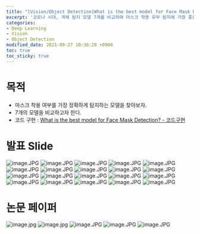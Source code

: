 ```yaml
---
title: "[Vision/Object Detection]What is the best model for Face Mask Detection? - 논문작성"
excerpt: '코로나 시대, 객체 탐지 모델 7개를 비교하여 마스크 착용 유무 탐지에 가장 좋은 모델을 찾아본다.'
categories:
- Deep Learning
- Vision
- Object Detection
modified_date: 2021-09-27 10:36:28 +0900
toc: true
toc_sticky: true
---
```

# 목적
- 마스크 착용 여부를 가장 정확하게 탐지하는 모델을 찾아보자.
- 7개의 모델을 비교하고자 한다.
- 코드 구현 : [What is the best model for Face Mask Detection? - 코드구현]()
# 발표 Slide 
![image.JPG](https://dasoldasol.github.io/assets/images/image/face_mask_detection_slides/슬라이드1.JPG)
![image.JPG](https://dasoldasol.github.io/assets/images/image/face_mask_detection_slides/슬라이드2.JPG)
![image.JPG](https://dasoldasol.github.io/assets/images/image/face_mask_detection_slides/슬라이드3.JPG)
![image.JPG](https://dasoldasol.github.io/assets/images/image/face_mask_detection_slides/슬라이드4.JPG)
![image.JPG](https://dasoldasol.github.io/assets/images/image/face_mask_detection_slides/슬라이드5.JPG)
![image.JPG](https://dasoldasol.github.io/assets/images/image/face_mask_detection_slides/슬라이드6.JPG)
![image.JPG](https://dasoldasol.github.io/assets/images/image/face_mask_detection_slides/슬라이드7.JPG)
![image.JPG](https://dasoldasol.github.io/assets/images/image/face_mask_detection_slides/슬라이드8.JPG)
![image.JPG](https://dasoldasol.github.io/assets/images/image/face_mask_detection_slides/슬라이드9.JPG)
![image.JPG](https://dasoldasol.github.io/assets/images/image/face_mask_detection_slides/슬라이드10.JPG)
![image.JPG](https://dasoldasol.github.io/assets/images/image/face_mask_detection_slides/슬라이드11.JPG)
![image.JPG](https://dasoldasol.github.io/assets/images/image/face_mask_detection_slides/슬라이드12.JPG)
![image.JPG](https://dasoldasol.github.io/assets/images/image/face_mask_detection_slides/슬라이드13.JPG)
![image.JPG](https://dasoldasol.github.io/assets/images/image/face_mask_detection_slides/슬라이드14.JPG)
![image.JPG](https://dasoldasol.github.io/assets/images/image/face_mask_detection_slides/슬라이드15.JPG)
![image.JPG](https://dasoldasol.github.io/assets/images/image/face_mask_detection_slides/슬라이드16.JPG)
![image.JPG](https://dasoldasol.github.io/assets/images/image/face_mask_detection_slides/슬라이드17.JPG)
![image.JPG](https://dasoldasol.github.io/assets/images/image/face_mask_detection_slides/슬라이드18.JPG)
![image.JPG](https://dasoldasol.github.io/assets/images/image/face_mask_detection_slides/슬라이드19.JPG)
![image.JPG](https://dasoldasol.github.io/assets/images/image/face_mask_detection_slides/슬라이드20.JPG)
# 논문 페이퍼
![image.jpg](https://dasoldasol.github.io/assets/images/image/face_mask_detection_paper/0001.jpg)
![image.jpg](https://dasoldasol.github.io/assets/images/image/face_mask_detection_paper/0002.jpg)
![image.JPG](https://dasoldasol.github.io/assets/images/image/face_mask_detection_paper/0003.jpg)
![image.JPG](https://dasoldasol.github.io/assets/images/image/face_mask_detection_paper/0004.jpg)
![image.JPG](https://dasoldasol.github.io/assets/images/image/face_mask_detection_paper/0005.jpg)